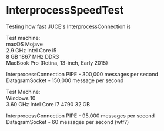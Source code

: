 # InterprocessSpeedTest
Testing how fast JUCE's InterprocessConnection is 

Test machine:  
macOS Mojave  
2.9 GHz Intel Core i5  
8 GB 1867 MHz DDR3  
MacBook Pro (Retina, 13-inch, Early 2015)  

InterprocessConnection PIPE - 300,000 messages per second  
DatagramSocket - 150,000 message per second

Test Machine:  
Windows 10  
3.60 GHz Intel Core i7 4790
32 GB

InterprocessConnection PIPE - 95,000 messages per second  
DatagramSocket - 60 messages per second (wtf?)
